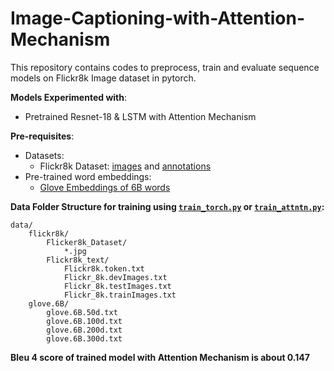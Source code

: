 # Image-Captioning-with-Attention-Mechanism
This repository contains codes to preprocess, train and evaluate sequence models on Flickr8k Image dataset in pytorch.

**Models Experimented with**:
- Pretrained Resnet-18 & LSTM with Attention Mechanism


**Pre-requisites**:
 - Datasets:
    - Flickr8k Dataset: [images](https://github.com/jbrownlee/Datasets/releases/download/Flickr8k/Flickr8k_Dataset.zip) and [annotations](https://github.com/jbrownlee/Datasets/releases/download/Flickr8k/Flickr8k_text.zip)
 - Pre-trained word embeddings:
    - [Glove Embeddings of 6B words](http://nlp.stanford.edu/data/glove.6B.zip)

**Data Folder Structure for training using [`train_torch.py`](train_torch.py) or [`train_attntn.py`](train_attntn.py):**
```
data/
    flickr8k/
        Flicker8k_Dataset/
            *.jpg
        Flickr8k_text/
            Flickr8k.token.txt
            Flickr_8k.devImages.txt
            Flickr_8k.testImages.txt
            Flickr_8k.trainImages.txt
    glove.6B/
        glove.6B.50d.txt
        glove.6B.100d.txt
        glove.6B.200d.txt
        glove.6B.300d.txt
```


**Bleu 4 score of trained model with Attention Mechanism is about 0.147**
